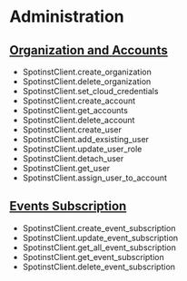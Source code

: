 # Administration

## [Organization and Accounts](./org_and_account.md)
 * SpotinstClient.create_organization
 * SpotinstClient.delete_organization
 * SpotinstClient.set_cloud_credentials
 * SpotinstClient.create_account
 * SpotinstClient.get_accounts
 * SpotinstClient.delete_account
 * SpotinstClient.create_user
 * SpotinstClient.add_exsisting_user
 * SpotinstClient.update_user_role
 * SpotinstClient.detach_user
 * SpotinstClient.get_user
 * SpotinstClient.assign_user_to_account

## [Events Subscription](./event_subscription.md)
 * SpotinstClient.create_event_subscription
 * SpotinstClient.update_event_subscription
 * SpotinstClient.get_all_event_subscription
 * SpotinstClient.get_event_subscription
 * SpotinstClient.delete_event_subscription
